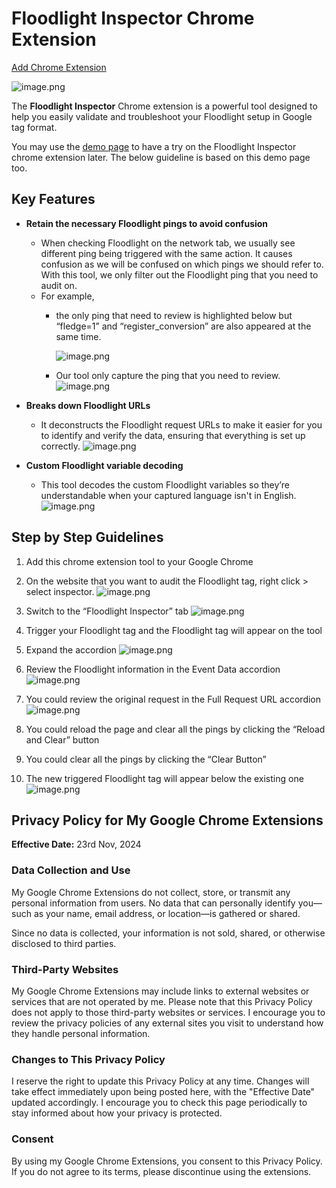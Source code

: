 # Floodlight Inspector Chrome Extension

<a href="https://chromewebstore.google.com/detail/floodlight-inspector/klidijcbfmpkdnegfcfkcdjfkimggbed?authuser=1&hl=en" target="_blank">Add Chrome Extension</a>

![image.png](https://firebasestorage.googleapis.com/v0/b/testing-c9537.appspot.com/o/Floodlight-inspector%2FMarquee%20promo%20tile.png?alt=media&token=ad89d971-d25b-4783-abf4-d9e6457c264e)


The **Floodlight Inspector** Chrome extension is a powerful tool designed to help you easily validate and troubleshoot your Floodlight setup in Google tag format. 

You may use the <a href="https://annnnangan.github.io/demo-page-for-floodlight-inspector-chrome-extension/" target="_blank">demo page</a> to have a try on the Floodlight Inspector chrome extension later. The below guideline is based on this demo page too. 


## Key Features

- **Retain the necessary Floodlight pings to avoid confusion**
    - When checking Floodlight on the network tab, we usually see different ping being triggered with the same action. It causes confusion as we will be confused on which pings we should refer to. With this tool, we only filter out the Floodlight ping that you need to audit on.
    - For example,
        - the only ping that need to review is highlighted below but “fledge=1” and “register_conversion” are also appeared at the same time.
        
            ![image.png](https://firebasestorage.googleapis.com/v0/b/testing-c9537.appspot.com/o/Floodlight-inspector%2Ffloodlight-inspector-2.png?alt=media&token=e9a893b1-72ad-4477-98d1-dfdef34d10aa)

        - Our tool only capture the ping that you need to review.
            ![image.png](https://firebasestorage.googleapis.com/v0/b/testing-c9537.appspot.com/o/Floodlight-inspector%2Ffloodlight-inspector-3.png?alt=media&token=2247467e-698d-4267-adce-0398438785e4)

           
            
- **Breaks down Floodlight URLs**
    - It deconstructs the Floodlight request URLs to make it easier for you to identify and verify the data, ensuring that everything is set up correctly.
    ![image.png](https://firebasestorage.googleapis.com/v0/b/testing-c9537.appspot.com/o/Floodlight-inspector%2Ffloodlight-inspector-4.png?alt=media&token=d21117fc-2927-4668-95fd-4888158103ad)
        
       
        
- **Custom Floodlight variable decoding**
    - This tool decodes the custom Floodlight variables so they’re understandable when your captured language isn't in English.
    ![image.png](https://firebasestorage.googleapis.com/v0/b/testing-c9537.appspot.com/o/Floodlight-inspector%2Ffloodlight-inspector-5.png?alt=media&token=2d6ef341-acda-4916-9d4d-1201b64d1648)
   
    

## Step by Step Guidelines

1. Add this chrome extension tool to your Google Chrome 
2. On the website that you want to audit the Floodlight tag, right click > select inspector. 
    ![image.png](https://firebasestorage.googleapis.com/v0/b/testing-c9537.appspot.com/o/Floodlight-inspector%2Ffloodlight-inspector-6.png?alt=media&token=65f48e51-1e74-43b0-9821-37e7f8e3def6)
        
        
3. Switch to the “Floodlight Inspector” tab
    ![image.png](https://firebasestorage.googleapis.com/v0/b/testing-c9537.appspot.com/o/Floodlight-inspector%2Ffloodlight-inspector-7.png?alt=media&token=61bf2799-b3aa-456c-a537-f22dde91e8a6)
        
       
        
4. Trigger your Floodlight tag and the Floodlight tag will appear on the tool
5. Expand the accordion 
    ![image.png](https://firebasestorage.googleapis.com/v0/b/testing-c9537.appspot.com/o/Floodlight-inspector%2Ffloodlight-inspector-8.png?alt=media&token=1f7b5b07-6a57-4009-815c-124e571db11e)
        
       
        
6. Review the Floodlight information in the Event Data accordion 
    ![image.png](https://firebasestorage.googleapis.com/v0/b/testing-c9537.appspot.com/o/Floodlight-inspector%2Ffloodlight-inspector-11.png?alt=media&token=b7408a03-1473-41bf-ae46-3fde76f1f50b)
        
       
        
7. You could review the original request in the Full Request URL accordion
    ![image.png](https://firebasestorage.googleapis.com/v0/b/testing-c9537.appspot.com/o/Floodlight-inspector%2Ffloodlight-inspector-9.png?alt=media&token=4028566c-446e-4ea9-9eb7-c98853e2f3c8)
        
       
        
8. You could reload the page and clear all the pings by clicking the “Reload and Clear” button
9. You could clear all the pings by clicking the “Clear Button”
10. The new triggered Floodlight tag will appear below the existing one
    ![image.png](https://firebasestorage.googleapis.com/v0/b/testing-c9537.appspot.com/o/Floodlight-inspector%2Ffloodlight-inspector-10.png?alt=media&token=f97eab0f-597e-4750-8a3b-7ce08a24585d)
        

## Privacy Policy for My Google Chrome Extensions  
**Effective Date:** 23rd Nov, 2024

### Data Collection and Use  
My Google Chrome Extensions do not collect, store, or transmit any personal information from users. No data that can personally identify you—such as your name, email address, or location—is gathered or shared.  

Since no data is collected, your information is not sold, shared, or otherwise disclosed to third parties.  

### Third-Party Websites  
My Google Chrome Extensions may include links to external websites or services that are not operated by me. Please note that this Privacy Policy does not apply to those third-party websites or services. I encourage you to review the privacy policies of any external sites you visit to understand how they handle personal information.  

### Changes to This Privacy Policy  
I reserve the right to update this Privacy Policy at any time. Changes will take effect immediately upon being posted here, with the "Effective Date" updated accordingly. I encourage you to check this page periodically to stay informed about how your privacy is protected.  

### Consent  
By using my Google Chrome Extensions, you consent to this Privacy Policy. If you do not agree to its terms, please discontinue using the extensions.  
